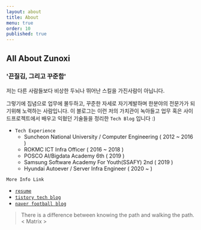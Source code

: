 ```yaml
---
layout: about
title: About
menu: true
order: 10
published: true
---
```


## All About Zunoxi

### '끈질김, 그리고 꾸준함' 

저는 다른 사람들보다 비상한 두뇌나 뛰어난 스킬을 가진사람이 아닙니다. 

그렇기에 집념으로 업무에 몰두하고, 꾸준한 자세로 자기계발하며 한분야의 전문가가 되기위해 노력하는 사람입니다. 이 블로그는 이런 저의 가치관이 녹아들고 업무 혹은 사이드프로젝트에서 배우고 익혔던 기술들을 정리한 `Tech Blog` 입니다 :)


- `Tech Experience`
	- Suncheon National University / Computer Engineering ( 2012 ~ 2016 )
    - ROKMC ICT Infra Officer ( 2016 ~ 2018 )
    - POSCO AI/Bigdata Academy 6th ( 2019 )
	- Samsung Software Academy For Youth(SSAFY) 2nd ( 2019 )
    - Hyundai Autoever / Server Infra Engineer ( 2020 ~ )
    
`More Info Link`
- [`resume`](http://zunoxi.ddns.net/main.html)
- [`tistory tech blog`](https://zunoxi.tistory.com/)
- [`naver football blog`](https://blog.naver.com/cross9308)


>There is a difference between knowing the path and walking the path. 
< Matrix >
